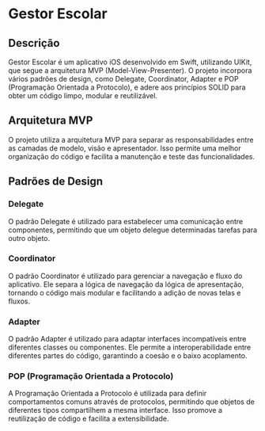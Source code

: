 # Gestor Escolar

## Descrição

Gestor Escolar é um aplicativo iOS desenvolvido em Swift, utilizando UIKit, que segue a arquitetura MVP (Model-View-Presenter). O projeto incorpora vários padrões de design, como Delegate, Coordinator, Adapter e POP (Programação Orientada a Protocolo), e adere aos princípios SOLID para obter um código limpo, modular e reutilizável.

## Arquitetura MVP

O projeto utiliza a arquitetura MVP para separar as responsabilidades entre as camadas de modelo, visão e apresentador. Isso permite uma melhor organização do código e facilita a manutenção e teste das funcionalidades.

## Padrões de Design

### Delegate

O padrão Delegate é utilizado para estabelecer uma comunicação entre componentes, permitindo que um objeto delegue determinadas tarefas para outro objeto.

### Coordinator

O padrão Coordinator é utilizado para gerenciar a navegação e fluxo do aplicativo. Ele separa a lógica de navegação da lógica de apresentação, tornando o código mais modular e facilitando a adição de novas telas e fluxos.

### Adapter

O padrão Adapter é utilizado para adaptar interfaces incompatíveis entre diferentes classes ou componentes. Ele permite a interoperabilidade entre diferentes partes do código, garantindo a coesão e o baixo acoplamento.

### POP (Programação Orientada a Protocolo)

A Programação Orientada a Protocolo é utilizada para definir comportamentos comuns através de protocolos, permitindo que objetos de diferentes tipos compartilhem a mesma interface. Isso promove a reutilização de código e facilita a extensibilidade.

